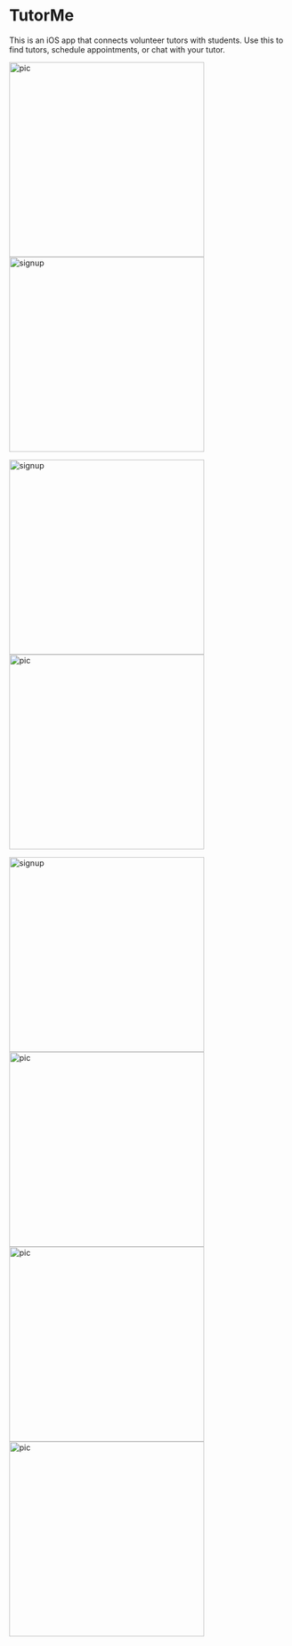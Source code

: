 <h1> TutorMe</h1>

This is an iOS app that connects volunteer tutors with students. Use this to find tutors, schedule appointments, or chat with your tutor.

<img src="Assets/WeTutor Screenshots/Calendar.png" alt = "pic" width="350"><img src="Assets/WeTutor Screenshots/studentscreen.PNG" alt ="signup" width="350">

<img src="Assets/WeTutor Screenshots/Users.png" alt ="signup" width="350"><img src="Assets/WeTutor Screenshots/main screen.png" alt = "pic" width="350">



<img src="Assets/WeTutor Screenshots/signup.png" alt ="signup" width="350">
<img src="Assets/WeTutor Screenshots/texting.png" alt = "pic" width="350">
<img src="Assets/WeTutor Screenshots/map.png" alt = "pic" width="350">

<img src="Assets/WeTutor Screenshots/aboutus.PNG" alt = "pic" width="350">

